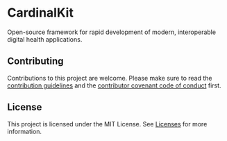 <!--

This source file is part of the CardinalKit open-source project

SPDX-FileCopyrightText: 2022 CardinalKit and the project authors (see CONTRIBUTORS.md)

SPDX-License-Identifier: MIT
   
-->

# CardinalKit

Open-source framework for rapid development of modern, interoperable digital health applications.

## Contributing
Contributions to this project are welcome. Please make sure to read the [contribution guidelines](https://github.com/CardinalKit/.github/blob/main/CONTRIBUTING.md) and the [contributor covenant code of conduct](https://github.com/CardinalKit/.github/blob/main/CODE_OF_CONDUCT.md) first.

## License
This project is licensed under the MIT License. See [Licenses](https://github.com/CardinalKit/Template-Repository/tree/develop/LICENSES) for more information.
